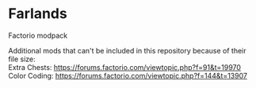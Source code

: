 # Farlands
Factorio modpack

Additional mods that can't be included in this repository because of their file size:  
Extra Chests: https://forums.factorio.com/viewtopic.php?f=91&t=19970  
Color Coding: https://forums.factorio.com/viewtopic.php?f=144&t=13907  
